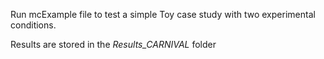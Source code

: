 Run mcExample file to test a simple Toy case study with two experimental conditions.

Results are stored in the *Results_CARNIVAL* folder
